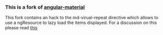 ### This is a fork of [angular-material](https://github.com/angular/material)

This fork contains an hack to the md-virual-repeat directive which allows to use a ngResource to lazy load the items displayed.
For a discussion on this please read [this](http://goo.gl/Cmrjqa)
